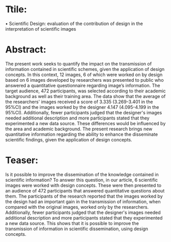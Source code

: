 # Ttile:
•	Scientific Design: evaluation of the contribution of design in the interpretation of scientific images

# Abstract:
The present work seeks to quantify the impact on the transmission of information contained in scientific schemes, given the application of design concepts. In this context, 12 images, 6 of which were worked on by design based on 6 images developed by researchers was presented to public who answered a quantitative questionnaire regarding image’s information. The target audience, 472 participants, was selected according to their academic background as well as their training area. The data show that the average of the researchers' images received a score of 3.335 (3.269-3.401 in the 95%CI) and the images worked by the designer 4.147 (4.095-4.199 in the 95%CI). Additionally, fewer participants judged that the designer's images needed additional description and more participants stated that they experimented a new data source. These differences would be influenced by the area and academic background. The present research brings new quantitative information regarding the ability to enhance the disseminate scientific findings, given the application of design concepts.

# Teaser:
Is it possible to improve the dissemination of the knowledge contained in scientific information? To answer this question, in our article, 6 scientific images were worked with design concepts. These were then presented to an audience of 472 participants that answered quantitative questions about them. The participants of the research reported that the images worked by the design had an important gain in the transmission of information, when compared with the original images, worked only by the researchers. Additionally, fewer participants judged that the designer's images needed additional description and more participants stated that they experimented a new data source. This shows that it is possible to improve the transmission of information in scientific dissemination, using design concepts.

<img href="./img/graphic-abbstract.jpg" />